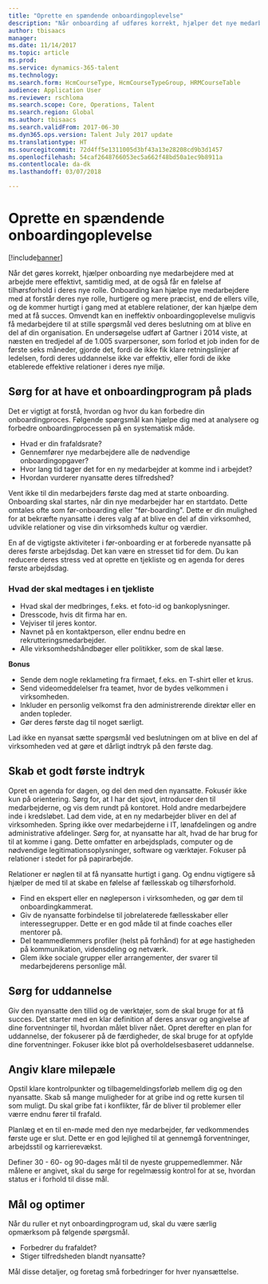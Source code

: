```yaml
---
title: "Oprette en spændende onboardingoplevelse"
description: "Når onboarding af udføres korrekt, hjælper det nye medarbejdere med at få en følelse af tilhørsforhold i deres nye organisation."
author: tbisaacs
manager: 
ms.date: 11/14/2017
ms.topic: article
ms.prod: 
ms.service: dynamics-365-talent
ms.technology: 
ms.search.form: HcmCourseType, HcmCourseTypeGroup, HRMCourseTable
audience: Application User
ms.reviewer: rschloma
ms.search.scope: Core, Operations, Talent
ms.search.region: Global
ms.author: tbisaacs
ms.search.validFrom: 2017-06-30
ms.dyn365.ops.version: Talent July 2017 update
ms.translationtype: HT
ms.sourcegitcommit: 72d4ff5e1311005d3bf43a13e28208cd9b3d1457
ms.openlocfilehash: 54caf2648766053ec5a662f48bd50a1ec9b8911a
ms.contentlocale: da-dk
ms.lasthandoff: 03/07/2018

---
```


# <a name="create-an-engaging-onboarding-experience"></a>Oprette en spændende onboardingoplevelse

[!include[banner](includes/banner.md)]

Når det gøres korrekt, hjælper onboarding nye medarbejdere med at arbejde mere effektivt, samtidig med, at de også får en følelse af tilhørsforhold i deres nye rolle. Onboarding kan hjælpe nye medarbejdere med at forstår deres nye rolle, hurtigere og mere præcist, end de ellers ville, og de kommer hurtigt i gang med at etablere relationer, der kan hjælpe dem med at få succes. Omvendt kan en ineffektiv onboardingoplevelse muligvis få medarbejdere til at stille spørgsmål ved deres beslutning om at blive en del af din organisation. En undersøgelse udført af Gartner i 2014 viste, at næsten en tredjedel af de 1.005 svarpersoner, som forlod et job inden for de første seks måneder, gjorde det, fordi de ikke fik klare retningslinjer af ledelsen, fordi deres uddannelse ikke var effektiv, eller fordi de ikke etablerede effektive relationer i deres nye miljø.

## <a name="have-an-onboarding-program-in-place"></a>Sørg for at have et onboardingprogram på plads
Det er vigtigt at forstå, hvordan og hvor du kan forbedre din onboardingproces. Følgende spørgsmål kan hjælpe dig med at analysere og forbedre onboardingprocessen på en systematisk måde.

- Hvad er din frafaldsrate?
- Gennemfører nye medarbejdere alle de nødvendige onboardingopgaver?
- Hvor lang tid tager det for en ny medarbejder at komme ind i arbejdet?
- Hvordan vurderer nyansatte deres tilfredshed?

Vent ikke til din medarbejders første dag med at starte onboarding. Onboarding skal startes, når din nye medarbejder har en startdato. Dette omtales ofte som før-onboarding eller "før-boarding". Dette er din mulighed for at bekræfte nyansatte i deres valg af at blive en del af din virksomhed, udvikle relationer og vise din virksomheds kultur og værdier.

En af de vigtigste aktiviteter i før-onboarding er at forberede nyansatte på deres første arbejdsdag. Det kan være en stresset tid for dem. Du kan reducere deres stress ved at oprette en tjekliste og en agenda for deres første arbejdsdag.

### <a name="what-to-include-in-a-checklist"></a>Hvad der skal medtages i en tjekliste

- Hvad skal der medbringes, f.eks. et foto-id og bankoplysninger.
- Dresscode, hvis dit firma har en.
- Vejviser til jeres kontor.
- Navnet på en kontaktperson, eller endnu bedre en rekrutteringsmedarbejder.
- Alle virksomhedshåndbøger eller politikker, som de skal læse.

**Bonus**

- Sende dem nogle reklameting fra firmaet, f.eks. en T-shirt eller et krus.
- Send videomeddelelser fra teamet, hvor de bydes velkommen i virksomheden.
- Inkluder en personlig velkomst fra den administrerende direktør eller en anden topleder.
- Gør deres første dag til noget særligt.

Lad ikke en nyansat sætte spørgsmål ved beslutningen om at blive en del af virksomheden ved at gøre et dårligt indtryk på den første dag.

## <a name="create-a-good-first-impression"></a>Skab et godt første indtryk

Opret en agenda for dagen, og del den med den nyansatte. Fokusér ikke kun på orientering. Sørg for, at I har det sjovt, introducer den til medarbejderne, og vis dem rundt på kontoret. Hold andre medarbejdere inde i kredsløbet. Lad dem vide, at en ny medarbejder bliver en del af virksomheden. Spring ikke over medarbejderne i IT, lønafdelingen og andre administrative afdelinger. Sørg for, at nyansatte har alt, hvad de har brug for til at komme i gang. Dette omfatter en arbejdsplads, computer og de nødvendige legitimationsoplysninger, software og værktøjer. Fokuser på relationer i stedet for på papirarbejde.

Relationer er nøglen til at få nyansatte hurtigt i gang. Og endnu vigtigere så hjælper de med til at skabe en følelse af fællesskab og tilhørsforhold.

- Find en ekspert eller en nøgleperson i virksomheden, og gør dem til onboardingkammerat.
- Giv de nyansatte forbindelse til jobrelaterede fællesskaber eller interessegrupper. Dette er en god måde til at finde coaches eller mentorer på.
- Del teammedlemmers profiler (helst på forhånd) for at øge hastigheden på kommunikation, vidensdeling og netværk.
- Glem ikke sociale grupper eller arrangementer, der svarer til medarbejderens personlige mål.

## <a name="provide-training"></a>Sørg for uddannelse

Giv den nyansatte den tillid og de værktøjer, som de skal bruge for at få succes. Det starter med en klar definition af deres ansvar og angivelse af dine forventninger til, hvordan målet bliver nået. Opret derefter en plan for uddannelse, der fokuserer på de færdigheder, de skal bruge for at opfylde dine forventninger. Fokuser ikke blot på overholdelsesbaseret uddannelse.

## <a name="set-clear-milestones"></a>Angiv klare milepæle

Opstil klare kontrolpunkter og tilbagemeldingsforløb mellem dig og den nyansatte. Skab så mange muligheder for at gribe ind og rette kursen til som muligt. Du skal gribe fat i konflikter, får de bliver til problemer eller værre endnu fører til frafald.

Planlæg et en til en-møde med den nye medarbejder, før vedkommendes første uge er slut. Dette er en god lejlighed til at gennemgå forventninger, arbejdsstil og karrierevækst.

Definer 30 - 60- og 90-dages mål til de nyeste gruppemedlemmer. Når målene er angivet, skal du sørge for regelmæssig kontrol for at se, hvordan status er i forhold til disse mål.

## <a name="measure-and-optimize"></a>Mål og optimer

Når du ruller et nyt onboardingprogram ud, skal du være særlig opmærksom på følgende spørgsmål. 

- Forbedrer du frafaldet?
- Stiger tilfredsheden blandt nyansatte? 

Mål disse detaljer, og foretag små forbedringer for hver nyansættelse.


